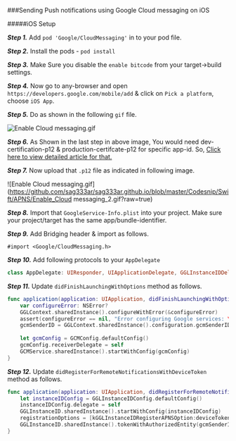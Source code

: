 ###Sending Push notifications using Google Cloud messaging on iOS

#####iOS Setup

***Step 1.*** Add `pod 'Google/CloudMessaging'` in to your pod file.

***Step 2.*** Install the pods - `pod install`

***Step 3.*** Make Sure you disable the `enable bitcode` from your target->build settings.

***Step 4.*** Now go to any-browser and open `https://developers.google.com/mobile/add` & click on `Pick a platform`, choose `iOS App`.

***Step 5.*** Do as shown in the following `gif` file.

![Enable Cloud messaging.gif](https://github.com/sag333ar/sag333ar.github.io/blob/master/Codesnip/Swift/APNS/Enable%20Cloud%20messaging.gif?raw=true)

***Step 6.*** As Shown in the last step in above image, You would need dev-certification-p12 & production-certifcate-p12 for specific app-id.
So, [Click here to view detailed article for that.](https://goo.gl/v7j7SL) 

***Step 7.*** Now upload that `.p12` file as indicated in following image.

![Enable Cloud messaging.gif](https://github.com/sag333ar/sag333ar.github.io/blob/master/Codesnip/Swift/APNS/Enable_Cloud messaging_2.gif?raw=true)

***Step 8.*** Import that `GoogleService-Info.plist` into your project. Make sure your project/target has the same app/bundle-identifier.

***Step 9.*** Add Bridging header & import as follows.

```ObjC
#import <Google/CloudMessaging.h>
```

***Step 10.*** Add following protocols to your `AppDelegate`

```Swift
class AppDelegate: UIResponder, UIApplicationDelegate, GGLInstanceIDDelegate, GCMReceiverDelegate {
```

***Step 11.*** Update `didFinishLaunchingWithOptions` method as follows.

```Swift
func application(application: UIApplication, didFinishLaunchingWithOptions launchOptions: [NSObject: AnyObject]?) -> Bool {
	var configureError: NSError?
	GGLContext.sharedInstance().configureWithError(&configureError)
	assert(configureError == nil, "Error configuring Google services: \(configureError)")
	gcmSenderID = GGLContext.sharedInstance().configuration.gcmSenderID
	
	let gcmConfig = GCMConfig.defaultConfig()
	gcmConfig.receiverDelegate = self
	GCMService.sharedInstance().startWithConfig(gcmConfig)
}
```

***Step 12.*** Update `didRegisterForRemoteNotificationsWithDeviceToken` method as follows.

```Swift
func application(application: UIApplication, didRegisterForRemoteNotificationsWithDeviceToken deviceToken: NSData) {
	let instanceIDConfig = GGLInstanceIDConfig.defaultConfig()
	instanceIDConfig.delegate = self
	GGLInstanceID.sharedInstance().startWithConfig(instanceIDConfig)
	registrationOptions = [kGGLInstanceIDRegisterAPNSOption:deviceToken,kGGLInstanceIDAPNSServerTypeSandboxOption:true]
	GGLInstanceID.sharedInstance().tokenWithAuthorizedEntity(gcmSenderID, scope: kGGLInstanceIDScopeGCM, options: registrationOptions, handler: registrationHandler)
}
```
